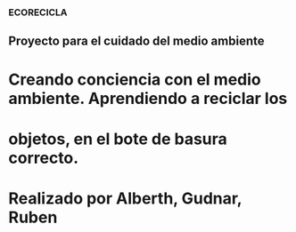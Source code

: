 ### ECORECICLA

## Proyecto para el cuidado del medio ambiente
# Creando conciencia con el medio ambiente. Aprendiendo a reciclar los
# objetos, en el bote de basura correcto.


# Realizado por Alberth, Gudnar, Ruben